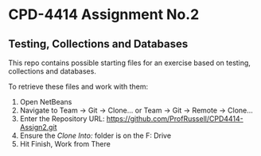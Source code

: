 # CPD-4414 Assignment No.2
## Testing, Collections and Databases

This repo contains possible starting files for an exercise based on testing, collections and databases.

To retrieve these files and work with them:

1. Open NetBeans
2. Navigate to Team -> Git -> Clone... or Team -> Git -> Remote -> Clone...
3. Enter the Repository URL: https://github.com/ProfRussell/CPD4414-Assign2.git
4. Ensure the *Clone Into:* folder is on the F: Drive
5. Hit Finish, Work from There
